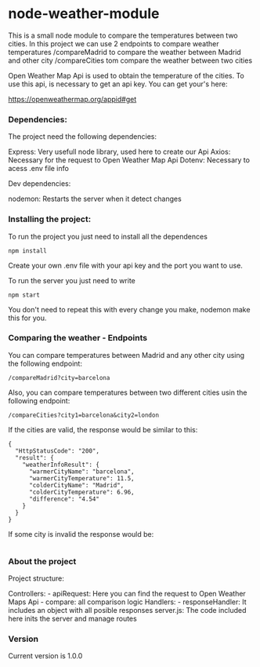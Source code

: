 # node-weather-module


This is a small node module to compare the temperatures between two cities.
In this project we can use 2 endpoints to compare weather temperatures
/compareMadrid to compare the weather between Madrid and other city
/compareCities tom compare the weather between two cities

Open Weather Map Api is used to obtain the temperature of the cities. To use this api, is necessary to get an api key.
You can get your's here:

https://openweathermap.org/appid#get




### Dependencies:

The project need the following dependencies:

Express: Very usefull node library, used here to create our Api
Axios: Necessary for the request to Open Weather Map Api
Dotenv: Necessary to acess .env file info

Dev dependencies:

nodemon: Restarts the server when it detect changes



### Installing the project:

To run the project you just need to install all the dependences

```
npm install

```

Create your own .env file with your api key and the port you want to use.


To run the server you just need to write

```
npm start

```

You don't need to repeat this with every change you make, nodemon make this for you.


### Comparing the weather - Endpoints

You can compare temperatures between Madrid and any other city using the following endpoint:

```
/compareMadrid?city=barcelona

```

Also, you can compare temperatures between two different cities usin the following endpoint:

```
/compareCities?city1=barcelona&city2=london

```

If the cities are valid, the response would be similar to this:

```
{
  "HttpStatusCode": "200",
  "result": {
    "weatherInfoResult": {
      "warmerCityName": "barcelona",
      "warmerCityTemperature": 11.5,
      "colderCityName": "Madrid",
      "colderCityTemperature": 6.96,
      "difference": "4.54"
    }
  }
}

```

If some city is invalid the response would be:

```
```

### About the project

Project structure:

Controllers:
    - apiRequest: Here you can find the request to Open Weather Maps Api
    - compare: all comparison logic
Handlers:
    - responseHandler: It includes an object with all posible responses
server.js: The code included here inits the server and manage routes

### Version

Current version is 1.0.0